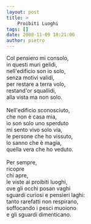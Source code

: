 ```yaml
---
layout: post
title: >
    Proibiti Luoghi
tags: []
date: 2008-11-09 18:21:00
author: pietro
---
```

Col pensiero mi consolo,<br/>in questi muri gelidi,<br/>nell'edificio son io solo,<br/>senza motivi validi,<br/>per restare a terra volo,<br/>restand'or squallidi,<br/>alla vista ma non solo.<br/><br/>Nell'edificio sconosciuto,<br/>che non è casa mia,<br/>io son solo uno sperduto<br/>mi sento vivo solo via,<br/>le persone che ho vissuto,<br/>lo sanno che è magia,<br/>quella vera che ho veduto.<br/><br/>Per sempre,<br/>ricopre<br/>chi apre,<br/>le viste ai proibiti luoghi,<br/>ove gli occhi posan vaghi<br/>sguardi curiosi e pensieri laghi:<br/>tanto rarefatti non respirano,<br/>soffocando i pesci muoiono<br/>e gli sguardi dimenticano.
